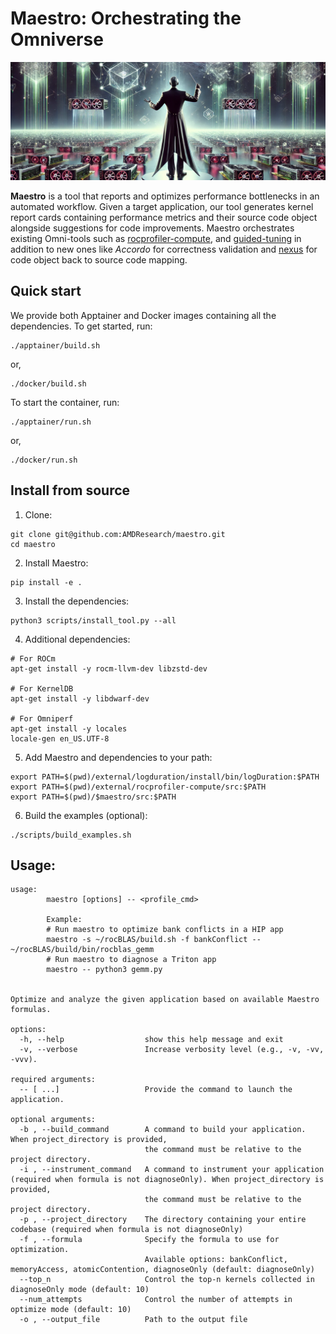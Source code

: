 <!--
MIT License

Copyright (c) 2025 Advanced Micro Devices, Inc. All Rights Reserved.

Permission is hereby granted, free of charge, to any person obtaining a copy
of this software and associated documentation files (the "Software"), to deal
in the Software without restriction, including without limitation the rights
to use, copy, modify, merge, publish, distribute, sublicense, and/or sell
copies of the Software, and to permit persons to whom the Software is
furnished to do so, subject to the following conditions:

The above copyright notice and this permission notice shall be included in all
copies or substantial portions of the Software.

THE SOFTWARE IS PROVIDED "AS IS", WITHOUT WARRANTY OF ANY KIND, EXPRESS OR
IMPLIED, INCLUDING BUT NOT LIMITED TO THE WARRANTIES OF MERCHANTABILITY,
FITNESS FOR A PARTICULAR PURPOSE AND NONINFRINGEMENT. IN NO EVENT SHALL THE
AUTHORS OR COPYRIGHT HOLDERS BE LIABLE FOR ANY CLAIM, DAMAGES OR OTHER
LIABILITY, WHETHER IN AN ACTION OF CONTRACT, TORT OR OTHERWISE, ARISING FROM,
OUT OF OR IN CONNECTION WITH THE SOFTWARE OR THE USE OR OTHER DEALINGS IN THE
SOFTWARE.
-->

# Maestro: Orchestrating the Omniverse

![Maestro](./images/maestro.png)


**Maestro** is a tool that reports and optimizes performance bottlenecks in an automated workflow. Given a target application, our tool generates kernel report cards containing performance metrics and their source code object alongside suggestions for code improvements. Maestro orchestrates existing Omni-tools such as [rocprofiler-compute](https://github.com/ROCm/rocprofiler-compute), and [guided-tuning](https://github.com/AARInternal/guided-tuning) in addition to new ones like _Accordo_ for correctness validation and [nexus](https://github.com/AARInternal/nexus) for code object back to source code mapping.


## Quick start

We provide both Apptainer and Docker images containing all the dependencies. To get started, run:
```
./apptainer/build.sh
```
or,
```
./docker/build.sh
```


To start the container, run:

```
./apptainer/run.sh
```
or,
```
./docker/run.sh
```


## Install from source

1. Clone:

```shell
git clone git@github.com:AMDResearch/maestro.git
cd maestro
```

2. Install Maestro:
```shell
pip install -e .
```

3. Install the dependencies:
```shell
python3 scripts/install_tool.py --all
```

4. Additional dependencies:
```shell
# For ROCm
apt-get install -y rocm-llvm-dev libzstd-dev

# For KernelDB
apt-get install -y libdwarf-dev

# For Omniperf
apt-get install -y locales
locale-gen en_US.UTF-8 
```

5. Add Maestro and dependencies to your path:

```shell
export PATH=$(pwd)/external/logduration/install/bin/logDuration:$PATH
export PATH=$(pwd)/external/rocprofiler-compute/src:$PATH
export PATH=$(pwd)/$maestro/src:$PATH
```


6. Build the examples (optional):

```shell
./scripts/build_examples.sh
```


## Usage:

```console
usage: 
        maestro [options] -- <profile_cmd>

        Example:
        # Run maestro to optimize bank conflicts in a HIP app
        maestro -s ~/rocBLAS/build.sh -f bankConflict -- ~/rocBLAS/build/bin/rocblas_gemm
        # Run maestro to diagnose a Triton app
        maestro -- python3 gemm.py
        

Optimize and analyze the given application based on available Maestro formulas.

options:
  -h, --help                  show this help message and exit
  -v, --verbose               Increase verbosity level (e.g., -v, -vv, -vvv).

required arguments:
  -- [ ...]                   Provide the command to launch the application.

optional arguments:
  -b , --build_command        A command to build your application. When project_directory is provided,
                              the command must be relative to the project directory.
  -i , --instrument_command   A command to instrument your application (required when formula is not diagnoseOnly). When project_directory is provided,
                              the command must be relative to the project directory.
  -p , --project_directory    The directory containing your entire codebase (required when formula is not diagnoseOnly)
  -f , --formula              Specify the formula to use for optimization.
                              Available options: bankConflict, memoryAccess, atomicContention, diagnoseOnly (default: diagnoseOnly)
  --top_n                     Control the top-n kernels collected in diagnoseOnly mode (default: 10)
  --num_attempts              Control the number of attempts in optimize mode (default: 10)
  -o , --output_file          Path to the output file
```
